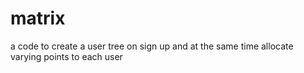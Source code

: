 # matrix
a code to create a user tree on sign up and at the same time allocate varying points to each user
